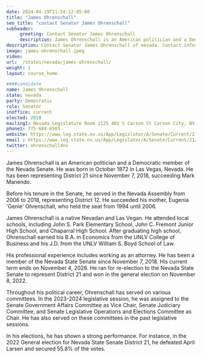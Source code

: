 ```yaml
---
date: 2024-04-19T11:54:12-05:00
title: "James Ohrenschall"
seo_title: "contact Senator James Ohrenschall"
subheader:
     greeting: Contact Senator James Ohrenschall
     description: James Ohrenschall is an American politician and a Democratic member of the Nevada Senate. He was born in October 1972 in Las Vegas, Nevada. He has been representing District 21 since November 7, 2018, succeeding Mark Manendo.
description: Contact Senator James Ohrenschall of nevada. Contact information for James Ohrenschall includes email address, phone number, and mailing address.
image: james-ohrenschall.jpeg
video:
url:  /states/nevada/james-ohrenschall/
weight: 1
layout: course_home

####candidate
name: James Ohrenschall
state: nevada
party: Democratic
role: Senator
inoffice: current
elected: 2018
mailing1: Nevada Legislature Room 2125 401 S Carson St Carson City, NV 89701-4747
phone1: 775-684-6503
website: https://www.leg.state.nv.us/App/Legislator/A/Senate/Current/21/
email : https://www.leg.state.nv.us/App/Legislator/A/Senate/Current/21/
twitter: ohrenschall4nv
---
```


James Ohrenschall is an American politician and a Democratic member of the Nevada Senate. He was born in October 1972 in Las Vegas, Nevada. He has been representing District 21 since November 7, 2018, succeeding Mark Manendo.

Before his tenure in the Senate, he served in the Nevada Assembly from 2006 to 2018, representing District 12. He succeeded his mother, Eugenia 'Genie' Ohrenschall, who held the seat from 1994 until 2006.

James Ohrenschall is a native Nevadan and Las Vegan. He attended local schools, including John S. Park Elementary School, John C. Fremont Junior High School, and Chaparral High School. After graduating high school, Ohrenschall earned his B.A. in Economics from the UNLV College of Business and his J.D. from the UNLV William S. Boyd School of Law.

His professional experience includes working as an attorney. He has been a member of the Nevada State Senate since November 7, 2018. His current term ends on November 4, 2026. He ran for re-election to the Nevada State Senate to represent District 21 and won in the general election on November 8, 2022.

Throughout his political career, Ohrenschall has served on various committees. In the 2023-2024 legislative session, he was assigned to the Senate Government Affairs Committee as Vice Chair, Senate Judiciary Committee, and Senate Legislative Operations and Elections Committee as Chair. He has also served on these committees in the past legislative sessions.

In his elections, he has shown a strong performance. For instance, in the 2022 General election for Nevada State Senate District 21, he defeated April Larsen and secured 55.8% of the votes.
